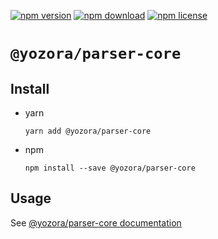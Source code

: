 [![npm version](https://img.shields.io/npm/v/@yozora/parser-core.svg)](https://www.npmjs.com/package/@yozora/parser-core)
[![npm download](https://img.shields.io/npm/dm/@yozora/parser-core.svg)](https://www.npmjs.com/package/@yozora/parser-core)
[![npm license](https://img.shields.io/npm/l/@yozora/parser-core.svg)](https://www.npmjs.com/package/@yozora/parser-core)


# `@yozora/parser-core`

## Install

  * yarn

    ```console
    yarn add @yozora/parser-core
    ```

  * npm

    ```console
    npm install --save @yozora/parser-core
    ```

## Usage

  See [@yozora/parser-core documentation](https://yozora.guanghechen.com/docs/package/parser-core)

